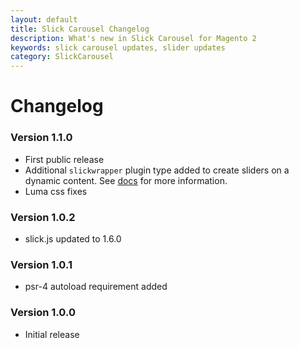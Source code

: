 ```yaml
---
layout: default
title: Slick Carousel Changelog
description: What's new in Slick Carousel for Magento 2
keywords: slick carousel updates, slider updates
category: SlickCarousel
---
```


# Changelog

### Version 1.1.0

 -  First public release
 -  Additional `slickwrapper` plugin type added to create sliders on a
    dynamic content. See [docs](../) for more information.
 -  Luma css fixes

### Version 1.0.2

 -  slick.js updated to 1.6.0

### Version 1.0.1

 -  psr-4 autoload requirement added

### Version 1.0.0

 -  Initial release
